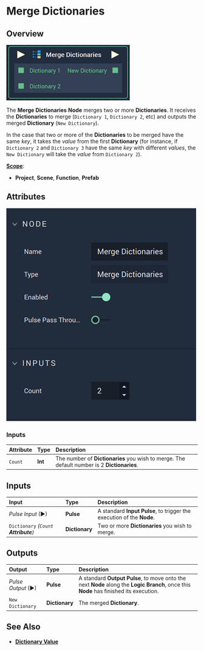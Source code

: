 # Merge Dictionaries

## Overview

![The Merge Dictionaries Node.](../../.gitbook/assets/mergedictionariesnode.png)

The **Merge Dictionaries** **Node** merges two or more **Dictionaries**. It receives the **Dictionaries** to merge \(`Dictionary 1`, `Dictionary 2`, etc\) and outputs the merged **Dictionary** \(`New Dictionary`\).

In the case that two or more of the **Dictionaries** to be merged have the same _key_, it takes the _value_ from the first **Dictionary** \(for instance, if `Dictionary 2` and `Dictionary 3` have the same _key_ with different _values_, the `New Dictionary` will take the _value_ from `Dictionary 2`\).

[**Scope**](../overview.md#scopes):
*  **Project**, **Scene**, **Function**, **Prefab**

## Attributes

![The Merge Dictionaries Node Attributes.](../../.gitbook/assets/mergedictionariesattributes.png)

### Inputs

| Attribute | Type | Description |
| :--- | :--- | :--- |
| `Count` | **Int** | The number of **Dictionaries** you wish to merge. The default number is 2 **Dictionaries**. |

## Inputs

| Input | Type | Description |
| :--- | :--- | :--- |
| _Pulse Input_ \(►\) | **Pulse** | A standard **Input Pulse**, to trigger the execution of the **Node**. |
| `Dictionary` _\(`Count`  **Attribute**\)_ | **Dictionary** | Two or more **Dictionaries** you wish to merge. |

## Outputs

| Output | Type | Description |
| :--- | :--- | :--- |
| _Pulse Output_ \(►\) | **Pulse** | A standard **Output Pulse**, to move onto the next **Node** along the **Logic Branch**, once this **Node** has finished its execution. |
| `New Dictionary` | **Dictionary** | The merged **Dictionary**. |

## See Also

* [**Dictionary Value**](dictionary-value.md)

